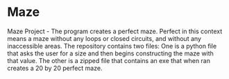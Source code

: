 # Maze
Maze Project - The program creates a perfect maze. 
Perfect in this context means a maze without any loops or closed circuits, and without any inaccessible areas.
The repository contains two files: 
One is a python file that asks the user for a size and then begins constructing the maze with that value.
The other is a zipped file that contains an exe that when ran creates a 20 by 20 perfect maze.

